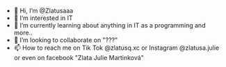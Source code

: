 - 👋 Hi, I’m @Zlatusaaa
- 👀 I’m interested in IT
- 🌱 I’m currently learning about anything in IT as a programming and more..
- 💞️ I’m looking to collaborate on "???"
- 📫 How to reach me on Tik Tok @zlatusq.xc or Instagram @zlatusa.julie or even on facebook "Zlata Julie Martinková"

<!---
Zlatusaaa/Zlatusaaa is a ✨ special ✨ repository because its `README.md` (this file) appears on your GitHub profile.
You can click the Preview link to take a look at your changes.
--->
